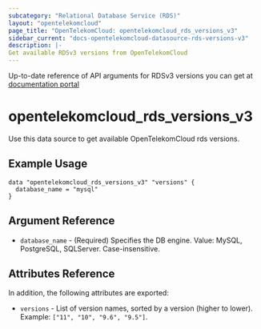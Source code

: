 ```yaml
---
subcategory: "Relational Database Service (RDS)"
layout: "opentelekomcloud"
page_title: "OpenTelekomCloud: opentelekomcloud_rds_versions_v3"
sidebar_current: "docs-opentelekomcloud-datasource-rds-versions-v3"
description: |-
Get available RDSv3 versions from OpenTelekomCloud
---
```


Up-to-date reference of API arguments for RDSv3 versions you can get at
[documentation portal](https://docs.otc.t-systems.com/relational-database-service/api-ref/api_v3_recommended/querying_version_information_about_a_db_engine.html)

# opentelekomcloud_rds_versions_v3

Use this data source to get available OpenTelekomCloud rds versions.

## Example Usage

```hcl
data "opentelekomcloud_rds_versions_v3" "versions" {
  database_name = "mysql"
}
```

## Argument Reference

* `database_name` - (Required) Specifies the DB engine. Value: MySQL, PostgreSQL, SQLServer. Case-insensitive.

## Attributes Reference

In addition, the following attributes are exported:

* `versions` - List of version names, sorted by a version (higher to lower). Example: `["11", "10", "9.6", "9.5"]`.
